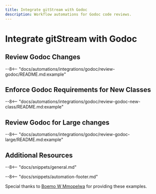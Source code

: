 ```yaml
---
title: Integrate gitStream with Godoc
description: Workflow automations for Godoc code reviews.
---
```

# Integrate gitStream with Godoc

## Review Godoc Changes
--8<-- "docs/automations/integrations/godoc/review-godoc/README.md:example"

## Enforce Godoc Requirements for New Classes
--8<-- "docs/automations/integrations/godoc/review-godoc-new-class/README.md:example"

## Review Godoc for Large changes
--8<-- "docs/automations/integrations/godoc/review-godoc-large/README.md:example"

## Additional Resources

--8<-- "docs/snippets/general.md"

--8<-- "docs/snippets/automation-footer.md"


Special thanks to [Boemo W Mmopelwa](https://github.com/xTrilton) for providing these examples.

